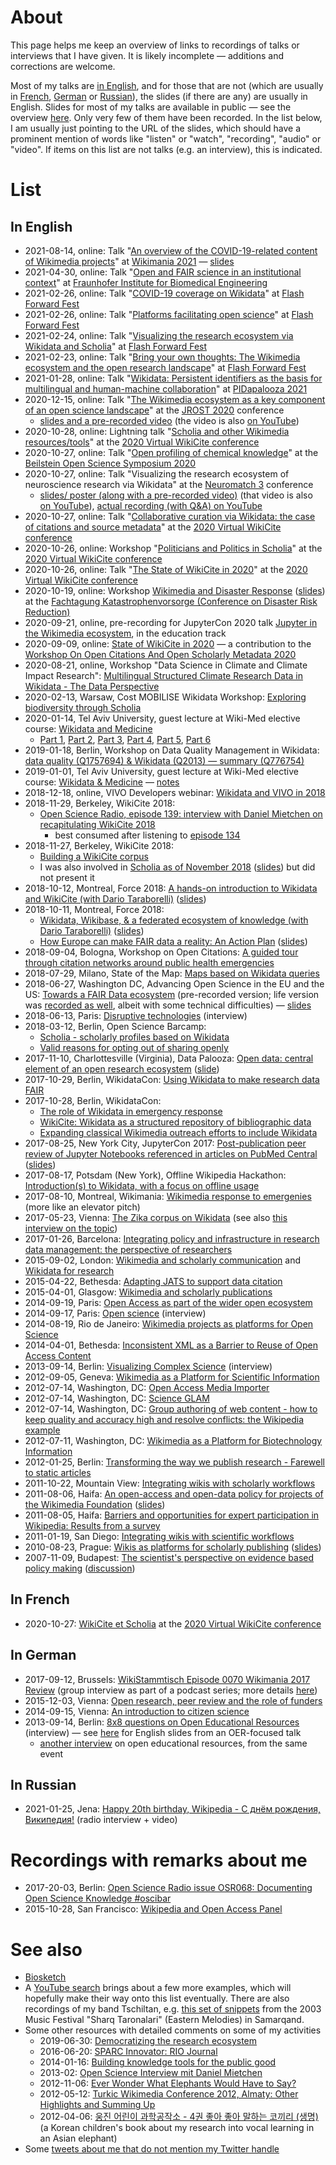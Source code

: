 # About

This page helps me keep an overview of links to recordings of talks or interviews that I have given. It is likely incomplete &mdash; additions and corrections are welcome.

Most of my talks are [in English](recordings.md#in-english), and for those that are not (which are usually in [French](recordings.md#in-french), [German](recordings.md#in-german) or [Russian](](recordings.md#in-russian))), the slides (if there are any) are usually in English. Slides for most of my talks are available in public &mdash; see the overview [here](https://en.wikipedia.org/wiki/User:Daniel_Mietchen/Talks). Only very few of them have been recorded. In the list below, I am usually just pointing to the URL of the slides, which should have a prominent mention of words like "listen" or "watch", "recording", "audio" or "video". If items on this list are not talks (e.g. an interview), this is indicated.

# List

## In English

* 2021-08-14, online: Talk "[An overview of the COVID-19-related content of Wikimedia projects](https://wikimania.wikimedia.org/wiki/2021:Submissions/An_overview_of_the_COVID-19-related_content_of_Wikimedia_projects)" at [Wikimania 2021](https://wikimania.wikimedia.org/wiki/2021:Wikimania) &mdash; [slides](https://doi.org/10.5281/zenodo.5201623)
* 2021-04-30, online: Talk "[Open and FAIR science in an institutional context](http://doi.org/10.5281/zenodo.4720432)" at [Fraunhofer Institute for Biomedical Engineering](https://www.ibmt.fraunhofer.de)
* 2021-02-26, online: Talk "[COVID-19 coverage on Wikidata](https://www.youtube.com/watch?v=eYJvBgVWTqM)" at [Flash Forward Fest](https://ffwd.flashgrants.org/)
* 2021-02-26, online: Talk "[Platforms facilitating open science](https://www.youtube.com/watch?v=lzjzonr1FoI)" at [Flash Forward Fest](https://ffwd.flashgrants.org/)
* 2021-02-24, online: Talk "[Visualizing the research ecosystem via Wikidata and Scholia](http://doi.org/10.5281/zenodo.4552926)" at [Flash Forward Fest](https://ffwd.flashgrants.org/)
* 2021-02-23, online: Talk "[Bring your own thoughts: The Wikimedia ecosystem and the open research landscape](https://www.youtube.com/watch?v=45DAiRle8yg)" at [Flash Forward Fest](https://ffwd.flashgrants.org/)
* 2021-01-28, online: Talk "[Wikidata: Persistent identifiers as the basis for multilingual and human-machine collaboration](https://www.youtube.com/watch?v=g5VCr--Q1Ig)" at [PIDapalooza 2021](http://web.archive.org/web/20210318154848/https://www.pidapalooza.org/schedule)
* 2020-12-15, online: Talk "[The Wikimedia ecosystem as a key component of an open science landscape](http://doi.org/10.5281/zenodo.4321982)" at the [JROST 2020](https://web.archive.org/web/20201103004144/https://investinopen.org/community/jrost-2020-conference/) conference
  - [slides and a pre-recorded video](http://doi.org/10.5281/zenodo.4321982) (the video is also [on YouTube](https://youtu.be/SZH7JGawsrY))
* 2020-10-28, online: Lightning talk "[Scholia and other Wikimedia resources/tools](https://www.youtube.com/watch?v=4kQnT5Yra1U#t=1h20m)" at the [2020 Virtual WikiCite conference](https://meta.wikimedia.org/wiki/WikiCite/2020_Virtual_conference)
* 2020-10-27, online: Talk "[Open profiling of chemical knowledge](http://doi.org/10.5281/zenodo.4095649)" at the [Beilstein Open Science Symposium 2020](https://www.beilstein-institut.de/en/symposia/open-science/)
* 2020-10-27, online: Talk "Visualizing the research ecosystem of neuroscience research via Wikidata" at the [Neuromatch 3](https://neuromatch.io/) conference
  - [slides/ poster (along with a pre-recorded video)](http://doi.org/10.5281/zenodo.4064274) (that video is also [on YouTube](https://youtu.be/OPMoj7uMXRU)), [actual recording (with Q&A) on YouTube](https://www.youtube.com/watch?v=_bSZq22yiGU)
* 2020-10-27, online: Talk "[Collaborative curation via Wikidata: the case of citations and source metadata](https://meta.wikimedia.org/wiki/WikiCite/2020_Virtual_conference/Collaborative_curation_via_Wikidata:_the_case_of_citations_and_source_metadata)" at the [2020 Virtual WikiCite conference](https://meta.wikimedia.org/wiki/WikiCite/2020_Virtual_conference)
* 2020-10-26, online: Workshop "[Politicians and Politics in Scholia](https://commons.wikimedia.org/wiki/File:WikiCite_2020_Citations_in_Swedish_Parliamentary_documents.webm)" at the [2020 Virtual WikiCite conference](https://meta.wikimedia.org/wiki/WikiCite/2020_Virtual_conference)
* 2020-10-26, online: Talk "[The State of WikiCite in 2020](https://meta.wikimedia.org/wiki/WikiCite/2020_Virtual_conference/The_State_of_WikiCite_in_2020)" at the [2020 Virtual WikiCite conference](https://meta.wikimedia.org/wiki/WikiCite/2020_Virtual_conference)
* 2020-10-19, online: Workshop [Wikimedia and Disaster Response](https://github.com/Daniel-Mietchen/events/blob/master/Fachtagung-Katastrophenvorsorge-2020.md) ([slides](https://meta.wikimedia.org/wiki/Wikimedians_for_Disaster_Response/Talks/Fachtagung_Katastrophenvorsorge_2020)) at the [Fachtagung Katastrophenvorsorge (Conference on Disaster Risk Reduction)](http://web.archive.org/web/20201019121952/https://www.fachtagung-katastrophenvorsorge.de/2020)
* 2020-09-21, online, pre-recording for JupyterCon 2020 talk [Jupyter in the Wikimedia ecosystem](http://doi.org/10.5281/zenodo.4031806), in the education track
* 2020-09-09, online: [State of WikiCite in 2020](http://doi.org/10.5281/zenodo.4019954) &mdash; a contribution to the [Workshop On Open Citations And Open Scholarly Metadata 2020](https://web.archive.org/web/20200918204644/https://workshop-oc.github.io/)
* 2020-08-21, online, Workshop "Data Science in Climate and Climate Impact Research": [Multilingual Structured Climate Research Data in Wikidata - The Data Perspective](http://doi.org/10.5281/zenodo.3994266)
* 2020-02-13, Warsaw, Cost MOBILISE Wikidata Workshop: [Exploring biodiversity through Scholia](https://doi.org/10.5281/zenodo.3665804)
* 2020-01-14, Tel Aviv University, guest lecture at Wiki-Med elective course: [Wikidata and Medicine](https://www.wikidata.org/wiki/Wikidata:WikiProject_Medicine/Talks/Wikimedia_for_Medicine_course_at_Tel_Aviv_University_2020)
  - [Part 1](https://www.youtube.com/watch?v=yaX6Bjz-HHc), [Part 2](https://www.youtube.com/watch?v=UwQ93BlDGAM), [Part 3](https://www.youtube.com/watch?v=9W4mgJrXYjE), [Part 4](https://www.youtube.com/watch?v=j5QO7Tbynzw), [Part 5](https://www.youtube.com/watch?v=8ULGFfugeCU), [Part 6](https://www.youtube.com/watch?v=ZI81S2regiQ)
* 2019-01-18, Berlin, Workshop on Data Quality Management in Wikidata: [data quality (Q1757694) & Wikidata (Q2013) &mdash; summary (Q776754)](https://www.wikidata.org/wiki/Wikidata:WikiProject_Wikidata_for_research/Talks/Workshop_on_Data_Quality_Management_in_Wikidata_2019)
* 2019-01-01, Tel Aviv University, guest lecture at Wiki-Med elective course: [Wikidata & Medicine](https://www.youtube.com/watch?v=b7Ta6jWWIHI) &mdash; [notes](https://etherpad.wikimedia.org/p/Wikidata-and-medical-research-at-TAU-20190101/timeslider#125)
* 2018-12-18, online, VIVO Developers webinar: [Wikidata and VIVO in 2018](https://www.wikidata.org/wiki/Wikidata:WikiProject_Scholia/Talks/Wikidata_and_VIVO_in_2018)
* 2018-11-29, Berkeley, WikiCite 2018: 
  - [Open Science Radio, episode 139: interview with Daniel Mietchen on recapitulating WikiCite 2018](http://www.openscienceradio.org/2019/01/21/osr139-wikicite-2018-recap-with-daniel-en/)
    - best consumed after listening to [episode 134](http://www.openscienceradio.org/2019/01/06/osr134-wikicite-2018-enjoy-the-community-en/)
* 2018-11-27, Berkeley, WikiCite 2018: 
  - [Building a WikiCite corpus](https://meta.wikimedia.org/wiki/WikiCite_2018/Program/Building_a_WikiCite_corpus)
  - I was also involved in [Scholia as of November 2018](https://www.youtube.com/watch?v=4CZDJ2uHrTk&index=4&list=PLN4mEhpy3b8Sayl_QsSjpa8H1wqo82hxr&t=3m12s) ([slides](http://www2.imm.dtu.dk/pubdb/views/edoc_download.php/7125/pdf/imm7125.pdf)) but did not present it
* 2018-10-12, Montreal, Force 2018: [A hands-on introduction to Wikidata and WikiCite (with Dario Taraborelli)](https://www.youtube.com/watch?v=uTu1Y6nRn-Y) ([slides](https://doi.org/10.6084/m9.figshare.7201469))
* 2018-10-11, Montreal, Force 2018:
  - [Wikidata, Wikibase, & a federated ecosystem of knowledge (with Dario Taraborelli)](https://www.youtube.com/watch?v=Bdwg168elaE) ([slides](https://doi.org/10.6084/m9.figshare.7195358))
  - [How Europe can make FAIR data a reality: An Action Plan](https://www.youtube.com/watch?v=8p6Hxm-cty0) ([slides](https://doi.org/10.5281/zenodo.1299251))
* 2018-09-04, Bologna, Workshop on Open Citations: [A guided tour through citation networks around public health emergencies](https://www.wikidata.org/wiki/Wikidata:WikiProject_Wikidata_for_research/Talks/Workshop_on_Open_Citations_2018)
* 2018-07-29, Milano, State of the Map: [Maps based on Wikidata queries](https://m.wikidata.org/wiki/Wikidata:WikiProject_Wikidata_for_research/State_of_the_Map_2018)
* 2018-06-27, Washington DC, Advancing Open Science in the EU and the US: [Towards a FAIR Data ecosystem](https://youtu.be/L2tTHaH0ZsQ) (pre-recorded version; life version was [recorded as well](https://www.youtube.com/watch?v=-9lVolRMhGY#t=8m), albeit with some technical difficulties) &mdash; [slides](https://doi.org/10.5281/zenodo.1299251)
* 2018-06-13, Paris: [Disruptive technologies](https://www.youtube.com/watch?v=4x0SOATck08) (interview)
* 2018-03-12, Berlin, Open Science Barcamp: 
  - [Scholia - scholarly profiles based on Wikidata](http://www.openscienceradio.org/2018/03/12/osr103-scholia-profiles-based-on-wikidata-oscibar-en/)
  - [Valid reasons for opting out of sharing openly](http://www.openscienceradio.org/2018/03/13/osr110-opting-out-oscibar-en/)
* 2017-11-10, Charlottesville (Virginia), Data Palooza: [Open data: central element of an open research ecosystem](https://www.youtube.com/watch?v=6qDEeRsMv7s#t=10m) ([slide](https://github.com/Daniel-Mietchen/events/blob/master/UVA-Datapalooza-2017.md))
* 2017-10-29, Berlin, WikidataCon: [Using Wikidata to make research data FAIR](https://www.wikidata.org/wiki/Wikidata:WikidataCon_2017/Submissions/Using_Wikidata_to_make_research_data_FAIR)
* 2017-10-28, Berlin, WikidataCon:
  - [The role of Wikidata in emergency response](https://www.wikidata.org/wiki/Wikidata:WikidataCon_2017/Submissions/The_role_of_Wikidata_in_emergency_response)
  - [WikiCite: Wikidata as a structured repository of bibliographic data](https://www.wikidata.org/wiki/Wikidata:WikidataCon_2017/Submissions/WikiCite:_Wikidata_as_a_structured_repository_of_bibliographic_data)
  - [Expanding classical Wikimedia outreach efforts to include Wikidata](https://www.wikidata.org/wiki/Wikidata:WikidataCon_2017/Submissions/Expanding_classical_Wikimedia_outreach_efforts_to_include_Wikidata)
* 2017-08-25, New York City, JupyterCon 2017: [Post-publication peer review of Jupyter Notebooks referenced in articles on PubMed Central](https://www.youtube.com/watch?v=Via7gBrjxHI) ([slides](https://github.com/Daniel-Mietchen/events/blob/master/JupyterCon-2017.md))
* 2017-08-17, Potsdam (New York), Offline Wikipedia Hackathon: [Introduction(s) to Wikidata, with a focus on offline usage](https://www.wikidata.org/wiki/User:Daniel_Mietchen/FSCI_2017#Introductions_to_Wikidata)
* 2017-08-10, Montreal, Wikimania: [Wikimedia response to emergenies](https://commons.wikimedia.org/wiki/File:Wikimania_2017_Daniel_Mietchen_crisis_response.webm) (more like an elevator pitch)
* 2017-05-23, Vienna: [The Zika corpus on Wikidata](https://www.wikidata.org/wiki/User:Daniel_Mietchen/WikiCite_2017) (see also [this interview on the topic](http://www.openscienceradio.de/2017/05/30/osr084-wikicite-2017-interview-with-daniel-mietchen-en/))
* 2017-01-26, Barcelona: [Integrating policy and infrastructure in research data management: the perspective of researchers](https://github.com/Daniel-Mietchen/events/blob/master/5th-LEARN-workshop-2017.md)
* 2015-09-02, London: [Wikimedia and scholarly communication](https://en.wikipedia.org/wiki/User:Daniel_Mietchen/Talks/Wikipedia_Science_Conference_2015) and [Wikidata for research](https://en.wikipedia.org/wiki/User:Daniel_Mietchen/Talks/Wikipedia_Science_Conference_2015#Wikidata_for_research)
* 2015-04-22, Bethesda: [Adapting JATS to support data citation](https://en.wikipedia.org/wiki/User:Daniel_Mietchen/Talks/JATS-Con_2015)
* 2015-04-01, Glasgow: [Wikimedia and scholarly publications](https://en.wikipedia.org/wiki/User:Daniel_Mietchen/Talks/UKSG_2015)
* 2014-09-19, Paris: [Open Access as part of the wider open ecosystem](https://en.wikipedia.org/wiki/User:Daniel_Mietchen/Talks/COASP_2014)
* 2014-09-17, Paris: [Open science](https://archive.org/details/HYPhD_Daniel-Mietchen_17-09-2014) (interview)
* 2014-08-19, Rio de Janeiro: [Wikimedia projects as platforms for Open Science](https://en.wikipedia.org/wiki/User:Daniel_Mietchen/Talks/Ci%C3%AAncia_Aberta,_Quest%C3%B5es_Abertas)
* 2014-04-01, Bethesda: [Inconsistent XML as a Barrier to Reuse of Open Access Content](https://en.wikipedia.org/wiki/User:Daniel_Mietchen/Talks/JATS-Con_2014/Inconsistent_XML_as_a_Barrier_to_Reuse_of_Open_Access_Content)
* 2013-09-14, Berlin: [Visualizing Complex Science](https://www.youtube.com/watch?v=dS62HPURNWk) (interview)
* 2012-09-05, Geneva: [Wikimedia as a Platform for Scientific Information](https://en.wikipedia.org/wiki/User:Daniel_Mietchen/Talks/CERN_2012/Wikimedia_as_a_platform_for_science_communication)
* 2012-07-14, Washington, DC: [Open Access Media Importer](https://wikimania2012.wikimedia.org/wiki/Submissions/Open_Access_Media_Importer)
* 2012-07-14, Washington, DC: [Science GLAM](https://wikimania2012.wikimedia.org/wiki/Submissions/Science_GLAM)
* 2012-07-14, Washington, DC: [Group authoring of web content - how to keep quality and accuracy high and resolve conflicts: the Wikipedia example](https://en.wikipedia.org/wiki/User:Daniel_Mietchen/Talks/Wikimania_2012/FESIN_North_American_Mycoflora_Workshop)
* 2012-07-11, Washington, DC: [Wikimedia as a Platform for Biotechnology Information](https://en.wikipedia.org/wiki/User:Daniel_Mietchen/Talks/Wikimania_2012/National_Center_for_Biotechnology_Information)
* 2012-01-25, Berlin: [Transforming the way we publish research - Farewell to static articles](https://en.wikipedia.org/wiki/User:Daniel_Mietchen/Talks/Academic_Publishing_in_Europe_2012)
* 2011-10-22, Mountain View: [Integrating wikis with scholarly workflows](https://en.wikipedia.org/wiki/User:Daniel_Mietchen/Talks/Open_Science_Summit_2011/Integrating_wikis_with_scholarly_workflows)
* 2011-08-06, Haifa: [An open-access and open-data policy for projects of the Wikimedia Foundation](https://www.youtube.com/watch?v=ataPi7xmpeE#t=44m15s) ([slides](https://wikimania2011.wikimedia.org/wiki/Submissions/An_open-access_and_open-data_policy_for_projects_of_the_Wikimedia_Foundation))
* 2011-08-05, Haifa: [Barriers and opportunities for expert participation in Wikipedia: Results from a survey](https://wikimania2011.wikimedia.org/wiki/Submissions/Barriers_and_opportunities_for_expert_participation_in_Wikipedia:_Results_from_a_survey)
* 2011-01-19, San Diego: [Integrating wikis with scientific workflows](https://www.youtube.com/watch?v=zI8p6Nvbv-g)
* 2010-08-23, Prague: [Wikis as platforms for scholarly publishing](http://zeeba.tv/wikis-as-platforms-for-scholoarly-publishing/) ([slides](http://en.citizendium.org/wiki/User:Daniel_Mietchen/Talks/COASP_2010))
* 2007-11-09, Budapest: [The scientist's perspective on evidence based policy making](http://mta.videotorium.hu/hu/recordings/1339/the-scientist-s-perspective-on-evidence-based-policy-making) ([discussion](http://mta.videotorium.hu/hu/recordings/1342/discussion))

## In French

* 2020-10-27: [WikiCite et Scholia](https://www.youtube.com/watch?v=GtagO0XOR-A) at the [2020 Virtual WikiCite conference](https://meta.wikimedia.org/wiki/WikiCite/2020_Virtual_conference)

## In German

* 2017-09-12, Brussels: [WikiStammtisch Episode 0070 Wikimania 2017 Review](http://wikistammtisch.org/wikistammtisch-episode-0070-wikimania-2017-review/) (group interview as part of a podcast series; more details [here](https://wikimania2017.wikimedia.org/wiki/User:Daniel_Mietchen))
* 2015-12-03, Vienna: [Open research, peer review and the role of funders](https://github.com/Daniel-Mietchen/events/blob/master/Open-Science-Jetzt-Vienna-2015.md)
* 2014-09-15, Vienna: [An introduction to citizen science](https://www.youtube.com/watch?v=LDYEA00VwQs)
* 2013-09-14, Berlin: [8x8 questions on Open Educational Resources](http://pb21.de/2013/10/8x8-fragen-zu-oer-daniel-mietchen/) (interview) &mdash; see [here](https://en.wikipedia.org/wiki/User:Daniel_Mietchen/Talks/World_Open_Educational_Resources_Congress_2012/How_Open_Access_and_Open_Science_can_mutually_fertilize_with_Open_Educational_Resources) for English slides from an OER-focused talk
  - [another interview](https://vimeo.com/74846650) on open educational resources, from the same event

## In Russian

* 2021-01-25, Jena: [Happy 20th birthday, Wikipedia - С днём рождения, Википедия!](http://doi.org/10.5281/zenodo.4462221) (radio interview + video)


# Recordings with remarks about me

* 2017-20-03, Berlin: [Open Science Radio issue OSR068: Documenting Open Science Knowledge #oscibar](http://www.openscienceradio.de/2017/03/20/osr068-documenting-open-science-knowledge-oscibar-en/#t=11:00.000)
* 2015-10-28, San Francisco: [Wikipedia and Open Access Panel](https://www.youtube.com/watch?v=t-cF7433aT4#t=7m20s)

# See also

* [Biosketch](https://en.wikipedia.org/wiki/User:Daniel_Mietchen/Biographical_sketch)
* A [YouTube search](https://www.youtube.com/results?search_query=daniel+mietchen) brings about a few more examples, which will hopefully make their way onto this list eventually. There are also recordings of my band Tschiltan, e.g. [this set of snippets](https://www.youtube.com/watch?v=1GFU6L6qUMg) from the 2003 Music Festival "Sharq Taronalari" (Eastern Melodies) in Samarqand.
* Some other resources with detailed comments on some of my activities
  * 2019-06-30: [Democratizing the research ecosystem](https://datascience.virginia.edu/people/daniel-mietchen/profile)
  * 2016-06-20: [SPARC Innovator: RIO Journal](https://sparcopen.org/our-work/innovator/rio-journal/)
  * 2014-01-16: [Building knowledge tools for the public good](http://clintlalonde.net/2014/01/16/building-knowledge-tools-for-the-public-good/)
  * 2013-02: [Open Science Interview mit Daniel Mietchen](http://doi.org/10.5281/zenodo.12337)
  * 2012-11-06: [Ever Wonder What Elephants Would Have to Say?](https://www.nytimes.com/2012/11/06/science/surrounded-by-humans-korean-elephant-learns-to-speak.html)
  * 2012-05-12: [Turkic Wikimedia Conference 2012, Almaty: Other Highlights and Summing Up](https://aharoni.wordpress.com/2012/05/12/almaty-2012-other-highlights-and-summing-up/)
  * 2012-04-06: [웅진 어린이 과학공작소 - 4권 좋아 좋아 말하는 코끼리 (생명)](https://cafe.naver.com/bookmothersclub/121786) (a Korean children's book about my research into vocal learning in an Asian elephant)
* Some [tweets about me that do not mention my Twitter handle](https://twitter.com/search?q=(daniel%20AND%20mietchen)%20-evomri&f=live)
